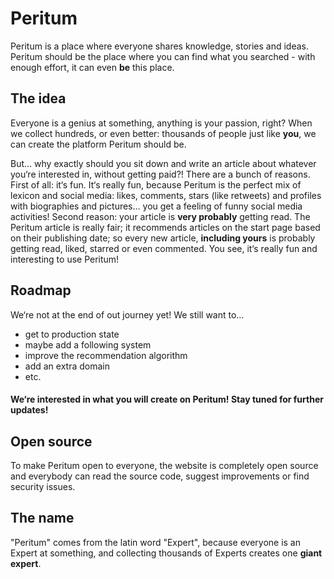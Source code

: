 # Peritum
Peritum is a place where everyone shares knowledge, stories and ideas. Peritum should be the place where you can find what you searched - with enough effort, it can even **be** this place.

## The idea
Everyone is a genius at something, anything is your passion, right? When we collect hundreds, or even better: thousands of people just like **you**, we can create the platform Peritum should be.

But… why exactly should you sit down and write an article about whatever you‘re interested in, without getting paid?!
There are a bunch of reasons. First of all: it‘s fun. It‘s really fun, because Peritum is the perfect mix of lexicon and social media: likes, comments, stars (like retweets) and profiles with biographies and pictures… you get a feeling of funny social media activities! Second reason: your article is **very probably** getting read. The Peritum article is really fair; it recommends articles on the start page based on their publishing date; so every new article, **including yours** is probably getting read, liked, starred or even commented.
You see, it‘s really fun and interesting to use Peritum!

## Roadmap
We‘re not at the end of out journey yet! We still want to…
- get to production state
- maybe add a following system
- improve the recommendation algorithm
- add an extra domain
- etc.

#### We‘re interested in what you will create on Peritum! Stay tuned for further updates!

## Open source
To make Peritum open to everyone, the website is completely open source and everybody can read the source code, suggest improvements or find security issues.

## The name
"Peritum" comes from the latin word "Expert", because everyone is an Expert at something, and collecting thousands of Experts creates one __giant expert__.